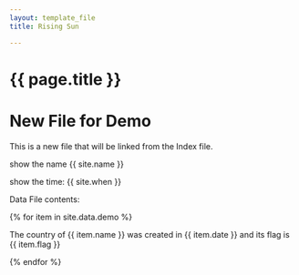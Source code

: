 ```yaml
---
layout: template_file
title: Rising Sun

---
```


# {{ page.title }}

# New File for Demo

This is a new file that will be linked from the Index file.

show the name {{ site.name }}

show the time: {{ site.when }}

Data File contents:

{% for item in site.data.demo %}

The country of {{ item.name }} was created in {{ item.date }} and its flag is {{ item.flag }}

{% endfor %}
